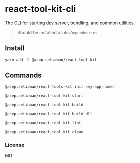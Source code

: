 # react-tool-kit-cli

The CLI for starting dev server, bundling, and common utilities.

> Should be installed as `devDependencies`

## Install

```sh
yarn add -D @asep.setiawan/react-tool-kit
```

## Commands

```sh
@asep.setiawan/react-tools-kit init <my-app-name>

@asep.setiawan/react-tool-kit start

@asep.setiawan/react-tool-kit build

@asep.setiawan/react-tool-kit build-dll

@asep.setiawan/react-tool-kit lint

@asep.setiawan/react-tool-kit clean
```

### License

MIT
